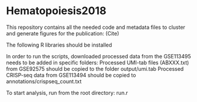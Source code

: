 # Hematopoiesis2018

This repository contains all the needed code and metadata files to cluster and generate figures for the publication:
(Cite)

The following R libraries should be installed

In order to run the scripts, downloaded processed data from the GSE113495 needs to be added in specific folders:
Processed UMI-tab files (ABXXX.txt) from GSE92575 should be copied to the folder output/umi.tab
Processed CRISP-seq data from GSE113494	should be copied to annotations/crispseq_count.txt

To start analysis, run from the root directory:
run.r
